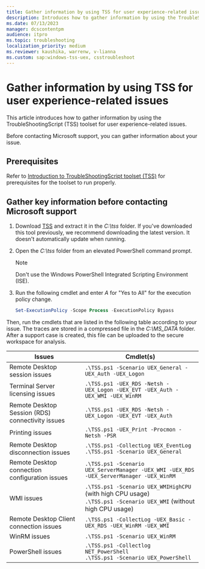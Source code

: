 ```yaml
---
title: Gather information by using TSS for user experience-related issues
description: Introduces how to gather information by using the TroubleShootingScript (TSS) toolset for user experience-related issues.
ms.date: 07/13/2023
manager: dcscontentpm
audience: itpro
ms.topic: troubleshooting
localization_priority: medium
ms.reviewer: kaushika, warrenw, v-lianna
ms.custom: sap:windows-tss-uex, csstroubleshoot
---
```

# Gather information by using TSS for user experience-related issues

This article introduces how to gather information by using the TroubleShootingScript (TSS) toolset for user experience-related issues.

Before contacting Microsoft support, you can gather information about your issue.

## Prerequisites

Refer to [Introduction to TroubleShootingScript toolset (TSS)](introduction-to-troubleshootingscript-toolset-tss.md#prerequisites) for prerequisites for the toolset to run properly.

## Gather key information before contacting Microsoft support

1. Download [TSS](https://aka.ms/getTSS) and extract it in the *C:\\tss* folder. If you've downloaded this tool previously, we recommend downloading the latest version. It doesn't automatically update when running.
2. Open the *C:\\tss* folder from an elevated PowerShell command prompt.
    > [!NOTE]
    > Don't use the Windows PowerShell Integrated Scripting Environment (ISE).
3. Run the following cmdlet and enter *A* for "Yes to All" for the execution policy change.

    ```powershell
    Set-ExecutionPolicy -Scope Process -ExecutionPolicy Bypass
    ```

Then, run the cmdlets that are listed in the following table according to your issue. The traces are stored in a compressed file in the *C:\\MS_DATA* folder. After a support case is created, this file can be uploaded to the secure workspace for analysis.

|Issues  |Cmdlet(s)  |
|---------|---------|
|<a id="remote-desktop-session"></a>Remote Desktop session issues     |`.\TSS.ps1 -Scenario UEX_General -UEX_Auth -UEX_Logon`         |
|<a id="terminal-server-licensing"></a>Terminal Server licensing issues     |`.\TSS.ps1 -UEX_RDS -Netsh -UEX_Logon -UEX_EVT -UEX_Auth -UEX_WMI -UEX_WinRM`         |
|<a id="remote-desktop-session-connectivity"></a>Remote Desktop Session (RDS) connectivity issues     |`.\TSS.ps1 -UEX_RDS -Netsh -UEX_Logon -UEX_EVT -UEX_Auth`         |
|<a id="printing"></a>Printing issues     |`.\TSS.ps1 -UEX_Print -Procmon -Netsh -PSR`         |
|<a id="remote-desktop-disconnection"></a>Remote Desktop disconnection issues     |`.\TSS.ps1 -CollectLog UEX_EventLog`<br>`.\TSS.ps1 -Scenario UEX_General`|
|<a id="remote-desktop-disconnection-configuration"></a>Remote Desktop connection configuration issues     |`.\TSS.ps1 -Scenario UEX_ServerManager -UEX_WMI -UEX_RDS -UEX_ServerManager -UEX_WinRM`         |
|<a id="wmi"></a>WMI issues     |`.\TSS.ps1 -Scenario UEX_WMIHighCPU` (with high CPU usage)<br>`.\TSS.ps1 -Scenario UEX_WMI` (without high CPU usage)         |
|<a id="remote-desktop-client-connection"></a>Remote Desktop Client connection issues     |`.\TSS.ps1 -CollectLog -UEX_Basic -UEX_RDS -UEX_WinRM -UEX_WMI`         |
|<a id="winrm"></a>WinRM issues     |`.\TSS.ps1 -Scenario UEX_WinRM`         |
|<a id="powershell"></a>PowerShell issues     |`.\TSS.ps1 -Collectlog NET_PowerShell`<br>`.\TSS.ps1 -Scenario UEX_PowerShell`|
